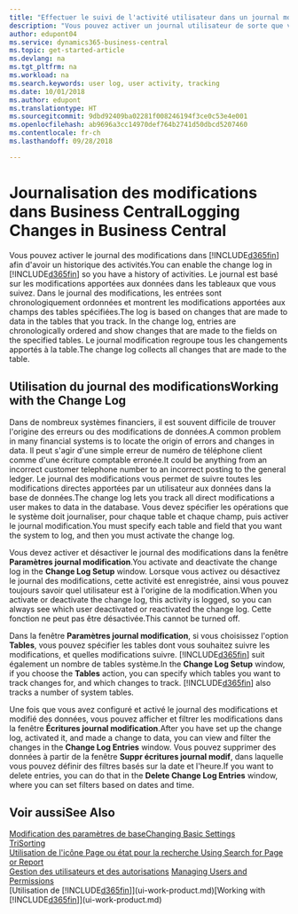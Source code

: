 ```yaml
---
title: "Effectuer le suivi de l'activité utilisateur dans un journal modification| Microsoft Docs"
description: "Vous pouvez activer un journal utilisateur de sorte que vous avez un historique de toutes les modifications apportées aux données dans les tables suivies."
author: edupont04
ms.service: dynamics365-business-central
ms.topic: get-started-article
ms.devlang: na
ms.tgt_pltfrm: na
ms.workload: na
ms.search.keywords: user log, user activity, tracking
ms.date: 10/01/2018
ms.author: edupont
ms.translationtype: HT
ms.sourcegitcommit: 9dbd92409ba02281f008246194f3ce0c53e4e001
ms.openlocfilehash: ab9696a3cc14970def764b2741d50dbcd5207460
ms.contentlocale: fr-ch
ms.lasthandoff: 09/28/2018

---
```

# <a name="logging-changes-in-business-central"></a><span data-ttu-id="a1a5a-103">Journalisation des modifications dans Business Central</span><span class="sxs-lookup"><span data-stu-id="a1a5a-103">Logging Changes in Business Central</span></span>
<span data-ttu-id="a1a5a-104">Vous pouvez activer le journal des modifications dans [!INCLUDE[d365fin](includes/d365fin_md.md)] afin d'avoir un historique des activités.</span><span class="sxs-lookup"><span data-stu-id="a1a5a-104">You can enable the change log in [!INCLUDE[d365fin](includes/d365fin_md.md)] so you have a history of activities.</span></span> <span data-ttu-id="a1a5a-105">Le journal est basé sur les modifications apportées aux données dans les tableaux que vous suivez. Dans le journal des modifications, les entrées sont chronologiquement ordonnées et montrent les modifications apportées aux champs des tables spécifiées.</span><span class="sxs-lookup"><span data-stu-id="a1a5a-105">The log is based on changes that are made to data in the tables that you track. In the change log, entries are chronologically ordered and show changes that are made to the fields on the specified tables.</span></span> <span data-ttu-id="a1a5a-106">Le journal modification regroupe tous les changements apportés à la table.</span><span class="sxs-lookup"><span data-stu-id="a1a5a-106">The change log collects all changes that are made to the table.</span></span>  

## <a name="working-with-the-change-log"></a><span data-ttu-id="a1a5a-107">Utilisation du journal des modifications</span><span class="sxs-lookup"><span data-stu-id="a1a5a-107">Working with the Change Log</span></span>
<span data-ttu-id="a1a5a-108">Dans de nombreux systèmes financiers, il est souvent difficile de trouver l'origine des erreurs ou des modifications de données.</span><span class="sxs-lookup"><span data-stu-id="a1a5a-108">A common problem in many financial systems is to locate the origin of errors and changes in data.</span></span> <span data-ttu-id="a1a5a-109">Il peut s'agir d'une simple erreur de numéro de téléphone client comme d'une écriture comptable erronée.</span><span class="sxs-lookup"><span data-stu-id="a1a5a-109">It could be anything from an incorrect customer telephone number to an incorrect posting to the general ledger.</span></span> <span data-ttu-id="a1a5a-110">Le journal des modifications vous permet de suivre toutes les modifications directes apportées par un utilisateur aux données dans la base de données.</span><span class="sxs-lookup"><span data-stu-id="a1a5a-110">The change log lets you track all direct modifications a user makes to data in the database.</span></span> <span data-ttu-id="a1a5a-111">Vous devez spécifier les opérations que le système doit journaliser, pour chaque table et chaque champ, puis activer le journal modification.</span><span class="sxs-lookup"><span data-stu-id="a1a5a-111">You must specify each table and field that you want the system to log, and then you must activate the change log.</span></span>  

<span data-ttu-id="a1a5a-112">Vous devez activer et désactiver le journal des modifications dans la fenêtre **Paramètres journal modification**.</span><span class="sxs-lookup"><span data-stu-id="a1a5a-112">You activate and deactivate the change log in the **Change Log Setup** window.</span></span> <span data-ttu-id="a1a5a-113">Lorsque vous activez ou désactivez le journal des modifications, cette activité est enregistrée, ainsi vous pouvez toujours savoir quel utilisateur est à l'origine de la modification.</span><span class="sxs-lookup"><span data-stu-id="a1a5a-113">When you activate or deactivate the change log, this activity is logged, so you can always see which user deactivated or reactivated the change log.</span></span> <span data-ttu-id="a1a5a-114">Cette fonction ne peut pas être désactivée.</span><span class="sxs-lookup"><span data-stu-id="a1a5a-114">This cannot be turned off.</span></span>  

<span data-ttu-id="a1a5a-115">Dans la fenêtre **Paramètres journal modification**, si vous choisissez l'option **Tables**, vous pouvez spécifier les tables dont vous souhaitez suivre les modifications, et quelles modifications suivre. [!INCLUDE[d365fin](includes/d365fin_md.md)] suit également un nombre de tables système.</span><span class="sxs-lookup"><span data-stu-id="a1a5a-115">In the **Change Log Setup** window, if you choose the **Tables** action, you can specify which tables you want to track changes for, and which changes to track. [!INCLUDE[d365fin](includes/d365fin_md.md)] also tracks a number of system tables.</span></span>

<span data-ttu-id="a1a5a-116">Une fois que vous avez configuré et activé le journal des modifications et modifié des données, vous pouvez afficher et filtrer les modifications dans la fenêtre **Écritures journal modification**.</span><span class="sxs-lookup"><span data-stu-id="a1a5a-116">After you have set up the change log, activated it, and made a change to data, you can view and filter the changes in the **Change Log Entries** window.</span></span> <span data-ttu-id="a1a5a-117">Vous pouvez supprimer des données à partir de la fenêtre **Suppr écritures journal modif**, dans laquelle vous pouvez définir des filtres basés sur la date et l'heure.</span><span class="sxs-lookup"><span data-stu-id="a1a5a-117">If you want to delete entries, you can do that in the **Delete Change Log Entries** window, where you can set filters based on dates and time.</span></span>  

## <a name="see-also"></a><span data-ttu-id="a1a5a-118">Voir aussi</span><span class="sxs-lookup"><span data-stu-id="a1a5a-118">See Also</span></span>
[<span data-ttu-id="a1a5a-119">Modification des paramètres de base</span><span class="sxs-lookup"><span data-stu-id="a1a5a-119">Changing Basic Settings</span></span>](ui-change-basic-settings.md)  
[<span data-ttu-id="a1a5a-120">Tri</span><span class="sxs-lookup"><span data-stu-id="a1a5a-120">Sorting</span></span>](ui-sorting.md)  
[<span data-ttu-id="a1a5a-121">Utilisation de l'icône Page ou état pour la recherche </span><span class="sxs-lookup"><span data-stu-id="a1a5a-121">Using Search for Page or Report</span></span>](ui-search.md)  
<span data-ttu-id="a1a5a-122">[Gestion des utilisateurs et des autorisations](ui-how-users-permissions.md)  </span><span class="sxs-lookup"><span data-stu-id="a1a5a-122">[Managing Users and Permissions](ui-how-users-permissions.md)  </span></span>  
<span data-ttu-id="a1a5a-123">[Utilisation de [!INCLUDE[d365fin](includes/d365fin_md.md)]](ui-work-product.md)</span><span class="sxs-lookup"><span data-stu-id="a1a5a-123">[Working with [!INCLUDE[d365fin](includes/d365fin_md.md)]](ui-work-product.md)</span></span>  


